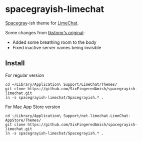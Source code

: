 spacegrayish-limechat
=====================

[Spacegray](http://kkga.github.io/spacegray/)-ish  theme for [LimeChat](http://limechat.net/).

Some changes from [tkstnmr’s original](https://github.com/tkstnmr/spacegrayish-limechat):
- Added some breathing room to the body
- Fixed inactive server names being invisible

## Install

For regular version
```
cd ~/Library/Application\ Support/LimeChat/Themes/
git clone https://github.com/SixFingeredAmish/spacegrayish-limechat.git
ln -s spacegrayish-limechat/Spacegrayish.* .
```
For Mac App Store version
```
cd ~/Library/Application\ Support/net.limechat.LimeChat-AppStore/Themes/
git clone https://github.com/SixFingeredAmish/spacegrayish-limechat.git
ln -s spacegrayish-limechat/Spacegrayish.* .
```